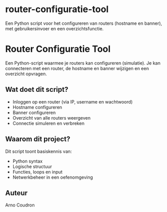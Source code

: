 # router-configuratie-tool
Een Python script voor het configureren van routers (hostname en banner), met gebruikersinvoer en een overzichtsfunctie.

# Router Configuratie Tool

Een Python-script waarmee je routers kan configureren (simulatie). Je kan connecteren met een router, de hostname en banner wijzigen en een overzicht opvragen.

## Wat doet dit script?
- Inloggen op een router (via IP, username en wachtwoord)
- Hostname configureren
- Banner configureren
- Overzicht van alle routers weergeven
- Connectie simuleren en verbreken

## Waarom dit project?
Dit script toont basiskennis van:
- Python syntax
- Logische structuur
- Functies, loops en input
- Netwerkbeheer in een oefenomgeving

## Auteur
Arno Coudron
